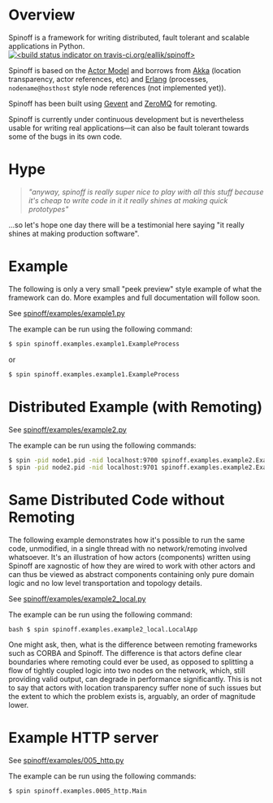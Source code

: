 Overview
========

Spinoff is a framework for writing distributed, fault tolerant and scalable applications in Python. <a href="http://travis-ci.org/eallik/spinoff" title="Spinoff on Travis-CI.org"><img src="https://secure.travis-ci.org/eallik/spinoff.png?branch=master" alt="&lt;build status indicator on travis-ci.org/eallik/spinoff&gt;"/></a>

Spinoff is based on the [Actor Model](http://en.wikipedia.org/wiki/Actor_model) and borrows from [Akka](http://akka.io) (location transparency, actor references, etc) and [Erlang](http://en.wikipedia.org/wiki/Erlang_(programming_language)) (processes, `nodename@hosthost` style node references (not implemented yet)).

Spinoff has been built using [Gevent](http://gevent.org/) and [ZeroMQ](http://www.zeromq.org/) for remoting.

Spinoff is currently under continuous development but is nevertheless usable for writing real applications—it can also be fault tolerant towards some of the bugs in its own code.


Hype
====

> _"anyway, spinoff is really super nice to play with all this stuff
> because it's cheap to write code in it
> it really shines at making quick prototypes"_

...so let's hope one day there will be a testimonial here saying "it really shines at making production software".

Example
=======

The following is only a very small "peek preview" style example of what the framework can do. More examples and full documentation will follow soon.

See [spinoff/examples/example1.py](spinoff/examples/example1.py)

The example can be run using the following command:

```bash
$ spin spinoff.examples.example1.ExampleProcess
```

or

```bash
$ spin spinoff.examples.example1.ExampleProcess
```

Distributed Example (with Remoting)
===================================

See [spinoff/examples/example2.py](spinoff/examples/example2.py)

The example can be run using the following commands:

```bash
$ spin -pid node1.pid -nid localhost:9700 spinoff.examples.example2.ExampleActor -name other
$ spin -pid node2.pid -nid localhost:9701 spinoff.examples.example2.ExampleProcess -using "other_actor='localhost:9700/other'"
```

Same Distributed Code without Remoting
======================================

The following example demonstrates how it's possible to run the same code, unmodified, in a single thread with no network/remoting involved whatsoever.  It's an illustration of how actors (components) written using Spinoff are xagnostic of how they are wired to work with other actors and can thus be viewed as abstract components containing only pure domain logic and no low level transportation and topology details.

See [spinoff/examples/example2_local.py](spinoff/examples/example2_local.py)

The example can be run using the following command:

```bash $ spin spinoff.examples.example2_local.LocalApp```

One might ask, then, what is the difference
between remoting frameworks such as CORBA and Spinoff.  The difference is that actors define clear boundaries where
remoting could ever be used, as opposed to splitting a flow of tightly coupled logic into two nodes on the network,
which, still providing valid output, can degrade in performance significantly.  This is not to say that actors with
location transparency suffer none of such issues but the extent to which the problem exists is, arguably, an order of
magnitude lower.

Example HTTP server
===================

See [spinoff/examples/005_http.py](spinoff/examples/005_http.py)

The example can be run using the following commands:

```bash
$ spin spinoff.examples.0005_http.Main
```
